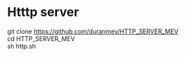 # Htttp server

git clone https://github.com/duranmev/HTTP_SERVER_MEV \
cd HTTP_SERVER_MEV\
sh http.sh
